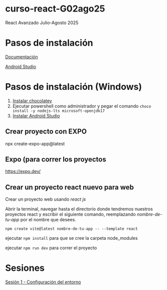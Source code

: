 # curso-react-G02ago25
React Avanzado Julio-Agosto 2025

# Pasos de instalación
[Documentación](https://reactnative.dev/docs/set-up-your-environment?os=windows&platform=android)

[Android Studio](https://developer.android.com/studio?hl=es-419)

# Pasos de instalación (Windows)

1. [Instalar chocolatey](https://chocolatey.org/install)
2. Ejecutar powershell como administrador y pegar el comando ```choco install -y nodejs-lts microsoft-openjdk17```
3. [Instalar Android Studio](https://developer.android.com/studio?hl=es-419)


## Crear proyecto con EXPO

npx create-expo-app@latest

## Expo (para correr los proyectos

https://expo.dev/

## Crear un proyecto react nuevo para web

Crear un proyecto web usando *react js*

Abrir la terminal, navegar hasta el directorio donde tendremos nuestros proyectos react y escribir el siguiente comando, reemplazando *nombre-de-tu-app* por el nombre que desees.

`npm create vite@latest nombre-de-tu-app -- --template react`

ejecutar `npm install` para que se cree la carpeta node_modules

ejecutar `npm run dev` para correr el proyecto


# Sesiones

[Sesión 1 - Configuración del entorno](https://youtu.be/6a_cwL3_UBs)
